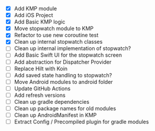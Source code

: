 - [x] Add KMP module
- [x] Add iOS Project
- [x] Add Basic KMP logic
- [x] Move stopwatch module to KMP
- [x] Refactor to use new coroutine test
- [x] Clean up internal stopwatch classes
- [ ] Clean up internal implementation of stopwatch?
- [ ] Add Basic Swift UI for the stopwatch screen
- [ ] Add abstraction for Dispatcher Provider
- [ ] Replace Hilt with Koin
- [ ] Add saved state handling to stopwatch?
- [ ] Move Android modules to android folder
- [ ] Update GitHub Actions
- [ ] Add refresh versions
- [ ] Clean up gradle dependencies
- [ ] Clean up package names for old modules
- [ ] Clean up AndroidManifest in KMP
- [ ] Extract Config / Precompiled plugin for gradle modules

